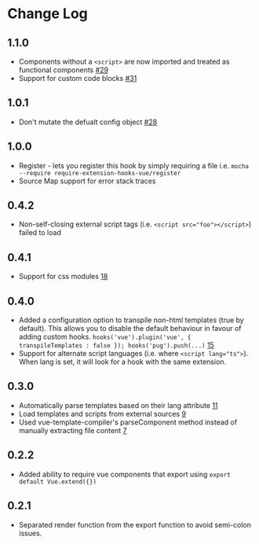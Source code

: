 # Change Log

## 1.1.0
- Components without a `<script>` are now imported and treated as functional components [#29](https://github.com/jackmellis/require-extension-hooks-vue/issues/29)
- Support for custom code blocks [#31](https://github.com/jackmellis/require-extension-hooks-vue/pull/31)

## 1.0.1
- Don't mutate the defualt config object [#28](https://github.com/jackmellis/require-extension-hooks-vue/pull/28)

## 1.0.0
- Register - lets you register this hook by simply requiring a file i.e. `mocha --require require-extension-hooks-vue/register`
- Source Map support for error stack traces

## 0.4.2
- Non-self-closing external script tags (i.e. `<script src="foo"></script>`) failed to load

## 0.4.1
- Support for css modules [18](https://github.com/jackmellis/require-extension-hooks-vue/issues/18)

## 0.4.0
- Added a configuration option to transpile non-html templates (true by default). This allows you to disable the default behaviour in favour of adding custom hooks. `hooks('vue').plugin('vue', { transpileTemplates : false }); hooks('pug').push(...)` [15](https://github.com/jackmellis/require-extension-hooks-vue/issues/15)
- Support for alternate script languages (i.e. where `<script lang="ts">`). When lang is set, it will look for a hook with the same extension.

## 0.3.0
- Automatically parse templates based on their lang attribute [11](https://github.com/jackmellis/require-extension-hooks-vue/issues/11)
- Load templates and scripts from external sources [9](https://github.com/jackmellis/require-extension-hooks-vue/issues/9)
- Used vue-template-compiler's parseComponent method instead of manually extracting file content [7](https://github.com/jackmellis/require-extension-hooks-vue/issues/7)

## 0.2.2
- Added ability to require vue components that export using `export default Vue.extend({})`

## 0.2.1
- Separated render function from the export function to avoid semi-colon issues.
